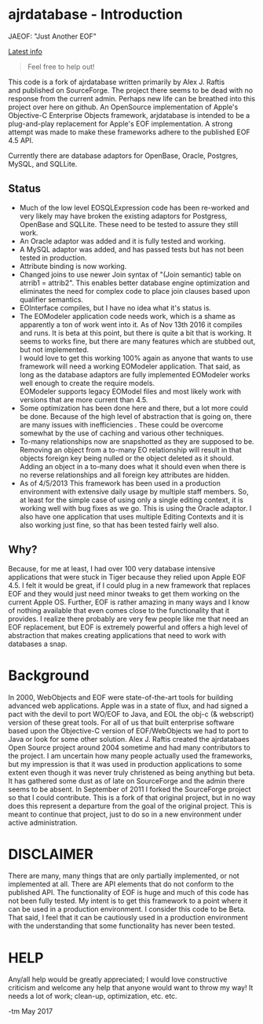 ajrdatabase - Introduction
=====================
JAEOF: "Just Another EOF"

[Latest info](http://wiki.github.com/tdmartin102/ajrdatabase/)

> Feel free to help out! 

This code is a fork of ajrdatabase written primarily by Alex J. Raftis  
and published on SourceForge.  The project there seems to be dead with no response
from the current admin.  Perhaps new life can be breathed into this
project over here on github.  An OpenSource implementation of Apple's 
Objective-C Enterprise Objects framework, arjdatabase is intended to 
be a plug-and-play replacement for Apple's EOF implementation.  A strong
attempt was made to make these frameworks adhere to the published EOF 4.5
API. 

Currently there are database adaptors for OpenBase, Oracle, Postgres, MySQL, 
and SQLLite.


Status
------
* Much of the low level EOSQLExpression code has been re-worked
  and very likely may have broken the existing adaptors for
  Postgress, OpenBase and SQLLite.  These need to be tested
  to assure they still work.
* An Oracle adaptor was added and it is fully tested and working.
* A MySQL adaptor was added, and has passed tests but has not 
  been tested in production.
* Attribute binding is now working. 
* Changed joins to use newer Join syntax of 
  "(Join semantic) table on atrrib1 = attrib2".  This enables better 
  database engine optimization and eliminates the need for complex 
  code to place join clauses based upon qualifier semantics.
* EOInterface compiles, but I have no idea what it's status
  is.
* The EOModeler application code needs work, which is a 
  shame as apparently a ton of work went into it.  As of Nov 13th 2016
  it compiles and runs.  It is beta at this point, but there is
  quite a bit that is working. It seems to works fine, but there
  are many features which are stubbed out, but not implemented.  
  I would love to get this working 100% again as anyone that wants 
  to use framework will need a working EOModeler application.
  That said, as long as the database adaptors are fully implemented
  EOModeler works well enough to create the require models.  
  EOModeler supports legacy EOModel files and most likely work with 
  versions that are more current than 4.5. 
* Some optimization has been done here and there, but a lot more
  could be done.  Because of the high level of abstraction that
  is going on, there are many issues with inefficiencies .  These
  could be overcome somewhat by the use of caching and various 
  other techniques.
* To-many relationships now are snapshotted as they are supposed to
  be.  Removing an object from a to-many EO relationship will
  result in that objects foreign key being nulled or the object
  deleted as it should. Adding an object in a to-many does what
  it should even when there is no reverse relationships and all
  foreign key attributes are hidden.
* As of 4/5/2013 This framework has been used in a production
  environment with extensive daily usage by multiple staff members.
  So, at least for the simple case of using only a single editing context, 
  it is working well with bug fixes as we go.  This is using 
  the Oracle adaptor.  I also have one application that uses multiple
  Editing Contexts and it is also working just fine, so that has been
  tested fairly well also.

Why?
----

Because, for me at least, I had over 100 very database intensive 
applications that were stuck in Tiger because they relied upon Apple 
EOF 4.5.  I felt it would be great, if I could plug in a new framework
that replaces EOF and they would just need minor tweaks to get them working
on the current Apple OS.  Further, EOF is rather amazing in many ways
and I know of nothing available that even comes close to the 
functionality that it provides. I realize there probably are very
few people like me that need an EOF replacement, but EOF is extremely
powerful and offers a high level of abstraction that makes creating
applications that need to work with databases a snap.


Background
==========
In 2000, WebObjects and EOF were state-of-the-art tools
for building advanced web applications.  Apple was in
a state of flux, and had signed a pact with the devil
to port WO/EOF to Java, and EOL the obj-c (& webscript)
version of these great tools. For all of us that built
enterprise software based upon the Objective-C version of
EOF/WebObjects we had to port to Java or look for some other
solution.   Alex J. Raftis created the ajrdatabaes Open
Source project around 2004 sometime and had many contributors
to the project.  I am uncertain how many people actually
used the frameworks, but my impression is that it was used
in production applications to some extent even though it was
never truly christened as being anything but beta.  It has
gathered some dust as of late on SourceForge and the admin
there seems to be absent.  In September of 2011 I forked the
SourceForge project so that I could contribute. This is
a fork of that original project, but in no way does this
represent a departure from the goal of the original project.
This is meant to continue that project, just to do so in a 
new environment under active administration.


DISCLAIMER
==========
There are many, many things that are only
partially implemented, or not implemented at all.  There are
API elements that do not conform to the published API.  The
functionality of EOF is huge and much of this code has not been
fully tested.  My intent is to get this framework to a point where
it can be used in a production environment.  I consider this code
to be Beta.  That said, I feel that it can be cautiously used in a 
production environment with the understanding that some functionality 
has never been tested. 
                      
HELP
====
Any/all help would be greatly appreciated; 
I would love constructive criticism and welcome any help that
anyone would want to throw my way!  It needs a lot of work; clean-up,
optimization, etc. etc.


-tm May 2017
